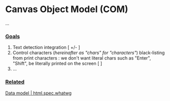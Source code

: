 # Canvas Object Model (COM)

...

### <u>Goals</u>

1. Text detection integration [ +/- ]
2. Control characters (_hereinafter as "chars" for "characters"_) black-listing from print characters : we don't want literal chars such as "Enter", "Shift", be literally printed on the screen [ ]
3. ...

### <u>Related</u>
[Data model | html.spec.whatwg](https://html.spec.whatwg.org/multipage/interaction.html#data-model)

